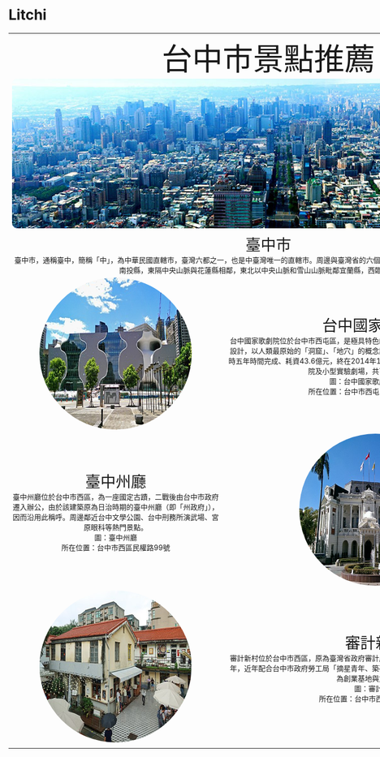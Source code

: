 # Litchi
<!DOCTYPE html>
<html lang="en">
<head>
	<meta charset="UTF-8">
	<meta name="viewport" content="width=device-width, initial-scale=1.0">
	<title>Document</title>
	<style>
		#container {  margin: 0 auto; width: 1024px;}
		td {text-align: center; }
		.img_rounded {border-radius: 50%; width: 300px;  height: 300px;}
		.img_banner {border-radius: 10px;}
		.font1 {font-size: 60px}
		.font2 {font-size: 30px}
		.font2:hover {background-color: darkgray; color: white;}
	</style>
</head>
<body>
	<div id="container">
		<table>
			<tr>
				<td colspan="2">
				<font class="font1">台中市景點推薦</font><br>
				<img class="img_banner" src="00.jpeg">
				</td>
			</tr>
			<tr>
				<td colspan="2">
					<font class="font2">臺中市</font><br>
					臺中市，通稱臺中，簡稱「中」，為中華民國直轄市，臺灣六都之一，也是中臺灣唯一的直轄市。周邊與臺灣省的六個縣相鄰，北鄰苗栗縣、新竹縣，南鄰彰化縣、南投縣，東隔中央山脈與花蓮縣相鄰，東北以中央山脈和雪山山脈毗鄰宜蘭縣，西臨臺灣海峽。<br>
				</td>
			</tr>
			<tr>
				<td>
					<img class="img_rounded"src="01.jpeg">
				</td>
				<td>
					<font class="font2">台中國家歌劇院</font><br>
					台中國家歌劇院位於台中市西屯區，是極具特色的大型公有展演空間，由日本建築師伊東豊雄設計，以人類最原始的「洞窟」、「地穴」的概念設計成世界獨一無二的美聲涵洞曲牆建築，歷時五年時間完成、耗資43.6億元，終在2014年11月23日落成啟用，內部規劃有大劇院、中劇院及小型實驗劇場，共可容納約三千餘人。<br>
					圖：台中國家歌劇院白天景色<br>
					所在位置：台中市西屯區惠來路二段101號<br>
				</td>
			</tr>
			<tr>
				<td>
					<font class="font2">臺中州廳</font><br>
					臺中州廳位於台中市西區，為一座國定古蹟，二戰後由台中市政府遷入辦公，由於該建築原為日治時期的臺中州廳（即「州政府」），因而沿用此稱呼。周邊鄰近台中文學公園、台中刑務所演武場、宮原眼科等熱門景點。<br>
					圖：臺中州廳<br>
					所在位置：台中市西區民權路99號<br>
				</td>
				<td>
					<img class="img_rounded" src="02.jpeg">
				</td>
			</tr>
			<tr>
				<td>
					<img class="img_rounded" src="03.jpeg">
				</td>
				<td>
					<font class="font2">審計新村</font><br>
					審計新村位於台中市西區，原為臺灣省政府審計處員工宿舍，在凍省之後成了閒置空間荒廢多年，近年配合台中市政府勞工局「摘星青年、築夢台中」創業基地進駐計畫，重新規劃轉型成為創業基地與文創園區。<br>
					圖：審計新村<br>
					所在位置：台中市西區民生路368巷<br>
				</td>
			</tr>
			<tr>
				<td colspan="2"></td>
			</tr>
	</table>
</body>
</html>
